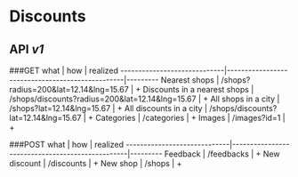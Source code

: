 # Discounts

API *v1*
-------------
###GET
what                         | how                                             | realized
-----------------------------|-------------------------------------------------|---------
Nearest shops                | /shops?radius=200&lat=12.14&lng=15.67           | +
Discounts in a nearest shops | /shops/discounts?radius=200&lat=12.14&lng=15.67 | +
All shops in a city          | /shops?lat=12.14&lng=15.67                      | +
All discounts in a city      | /shops/discounts?lat=12.14&lng=15.67            | +
Categories                   | /categories                                     | +
Images                       | /images?id=1                                    | +

###POST
what                         | how                                             | realized
-----------------------------|-------------------------------------------------|---------
Feedback                     | /feedbacks                                      | +
New discount                 | /discounts                                      | +
New shop                     | /shops                                          | +





